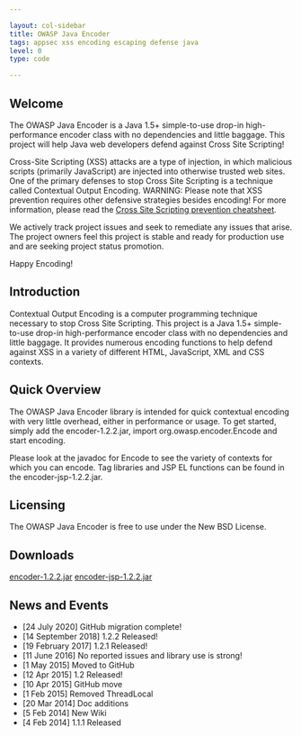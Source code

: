 ```yaml
---

layout: col-sidebar
title: OWASP Java Encoder
tags: appsec xss encoding escaping defense java
level: 0
type: code

---
```


## Welcome

The OWASP Java Encoder is a Java 1.5+ simple-to-use drop-in high-performance encoder class with no dependencies and little baggage. This project will help Java web developers defend against Cross Site Scripting!

Cross-Site Scripting (XSS) attacks are a type of injection, in which malicious scripts (primarily JavaScript) are injected into otherwise trusted web sites. One of the primary defenses to stop Cross Site Scripting is a technique called Contextual Output Encoding. WARNING: Please note that XSS prevention requires other defensive strategies besides encoding! For more information, please read the [Cross Site Scripting prevention cheatsheet](https://cheatsheetseries.owasp.org/cheatsheets/Cross_Site_Scripting_Prevention_Cheat_Sheet.html).

We actively track project issues and seek to remediate any issues that arise. The project owners feel this project is stable and ready for production use and are seeking project status promotion.

Happy Encoding!

## Introduction

Contextual Output Encoding is a computer programming technique necessary to stop Cross Site Scripting. This project is a Java 1.5+ simple-to-use drop-in high-performance encoder class with no dependencies and little baggage. It provides numerous encoding functions to help defend against XSS in a variety of different HTML, JavaScript, XML and CSS contexts.

## Quick Overview

The OWASP Java Encoder library is intended for quick contextual encoding with very little overhead, either in performance or usage. To get started, simply add the encoder-1.2.2.jar, import org.owasp.encoder.Encode and start encoding.

Please look at the javadoc for Encode to see the variety of contexts for which you can encode. Tag libraries and JSP EL functions can be found in the encoder-jsp-1.2.2.jar.

## Licensing
The OWASP Java Encoder is free to use under the New BSD License.

## Downloads 

[encoder-1.2.2.jar](https://search.maven.org/remotecontent?filepath=org/owasp/encoder/encoder/1.2.2/encoder-1.2.2.jar)
[encoder-jsp-1.2.2.jar](https://search.maven.org/remotecontent?filepath=org/owasp/encoder/encoder-jsp/1.2.2/encoder-jsp-1.2.2.jar)

## News and Events

* [24 July 2020] GitHub migration complete!
* [14 September 2018] 1.2.2 Released!
* [19 February 2017] 1.2.1 Released!
* [11 June 2016] No reported issues and library use is strong!
* [1 May 2015] Moved to GitHub
* [12 Apr 2015] 1.2 Released!
* [10 Apr 2015] GitHub move
* [1 Feb 2015] Removed ThreadLocal
* [20 Mar 2014] Doc additions
* [5 Feb 2014] New Wiki
* [4 Feb 2014] 1.1.1 Released


<!--

```
{info.md}

This separate file is where you should place links to your Google Group and Meetup page. It will be automatically rendered in the column sidebar.

{leaders.md}

Another separate file that should simply include each leaders name with mailto link as a list. It will also be automatically rendered in the column sidebar.

-->
